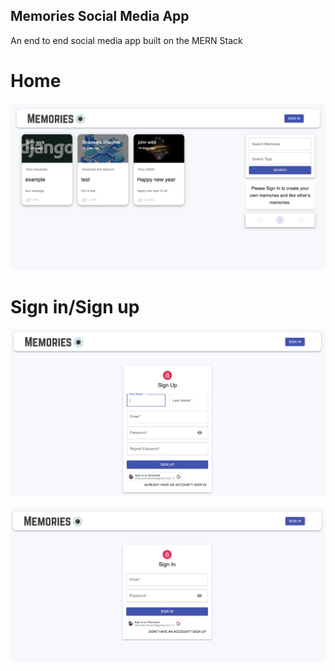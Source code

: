 ## Memories Social Media App
An end to end social media app built on the MERN Stack

# Home
![home](./client/public/mern1.png)

# Sign in/Sign up
![home](./client/public/mern3.png)

![home](./client/public/mern4.png)
